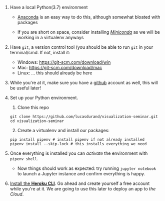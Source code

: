 
1. Have a local Python(3.7) environment
	
	- [Anaconda](https://www.anaconda.com/distribution/) is an easy way to do this, although somewhat bloated with packages
	
	- If you are short on space, consider installing [*Miniconda*](https://docs.conda.io/en/latest/miniconda.html) as we will be working in a virtualenv anyways

3. Have `git`, a version control tool (you should be able to run `git` in your terminal/cmd. If not, install it:

	- Windows: https://git-scm.com/download/win
	- Mac: https://git-scm.com/download/mac
	- Linux: ... this should already be here
	
3. While you're at it, make sure you have a [github](https://github.com/) account as well, this will be useful later!

2. Set up your Python environment.
	
	1. Clone this repo

	```
	git clone https://github.com/lucasdurand/visualization-seminar.git
	cd visualization-seminar
	```

	2. Create a virtualenv and install our packages:

	```
	pip install pipenv # install pipenv if not already installed
	pipenv install --skip-lock # this installs everything we need
	```


3. Once everything is installed you can *activate* the environment with `pipenv shell`. 
	
	- Now things should work as expected: try running `jupyter notebook` to launch a Jupyter instance and confirm everything is happy.

4. [Install the **Heroku CLI**](https://devcenter.heroku.com/articles/getting-started-with-python#set-up). Go ahead and create yourself a free account while you're at it. We are going to use this later to deploy an app to *the Cloud*. 
